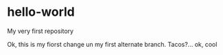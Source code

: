 # hello-world
My very first repository

Ok, this is my fiorst change un my first alternate branch.
Tacos?... ok, cool
